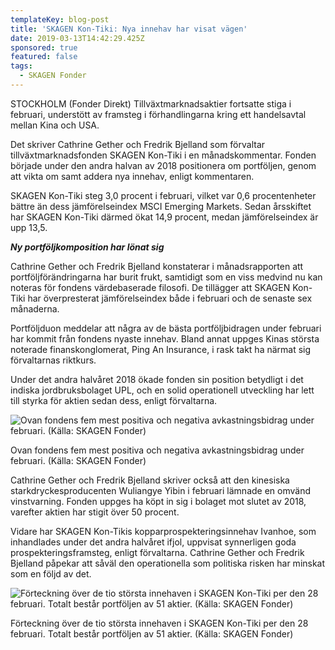 ```yaml
---
templateKey: blog-post
title: 'SKAGEN Kon-Tiki: Nya innehav har visat vägen'
date: 2019-03-13T14:42:29.425Z
sponsored: true
featured: false
tags:
  - SKAGEN Fonder
---
```

STOCKHOLM (Fonder Direkt) Tillväxtmarknadsaktier fortsatte stiga i februari, understött av framsteg i förhandlingarna kring ett handelsavtal mellan Kina och USA.



Det skriver Cathrine Gether och Fredrik Bjelland som förvaltar tillväxtmarknadsfonden SKAGEN Kon-Tiki i en månadskommentar. Fonden började under den andra halvan av 2018 positionera om portföljen, genom att vikta om samt addera nya innehav, enligt kommentaren.



SKAGEN Kon-Tiki steg 3,0 procent i februari, vilket var 0,6 procentenheter bättre än dess jämförelseindex MSCI Emerging Markets. Sedan årsskiftet har SKAGEN Kon-Tiki därmed ökat 14,9 procent, medan jämförelseindex är upp 13,5.



**_Ny portföljkomposition har lönat sig_**



Cathrine Gether och Fredrik Bjelland konstaterar i månadsrapporten att portföljförändringarna har burit frukt, samtidigt som en viss medvind nu kan noteras för fondens värdebaserade filosofi. De tillägger att SKAGEN Kon-Tiki har överpresterat jämförelseindex både i februari och de senaste sex månaderna.



Portföljduon meddelar att några av de bästa portföljbidragen under februari har kommit från fondens nyaste innehav. Bland annat uppges Kinas största noterade finanskonglomerat, Ping An Insurance, i rask takt ha närmat sig förvaltarnas riktkurs.



Under det andra halvåret 2018 ökade fonden sin position betydligt i det indiska jordbruksbolaget UPL, och en solid operationell utveckling har lett till styrka för aktien sedan dess, enligt förvaltarna.

![Ovan fondens fem mest positiva och negativa avkastningsbidrag under februari. (Källa: SKAGEN Fonder)](/img/skagen13mar3.png)

<span class="image-caption">Ovan fondens fem mest positiva och negativa avkastningsbidrag under februari. (Källa: SKAGEN Fonder)</span>

Cathrine Gether och Fredrik Bjelland skriver också att den kinesiska starkdryckesproducenten Wuliangye Yibin i februari lämnade en omvänd vinstvarning. Fonden uppges ha köpt in sig i bolaget mot slutet av 2018, varefter aktien har stigit över 50 procent.



Vidare har SKAGEN Kon-Tikis kopparprospekteringsinnehav Ivanhoe, som inhandlades under det andra halvåret ifjol, uppvisat synnerligen goda prospekteringsframsteg, enligt förvaltarna. Cathrine Gether och Fredrik Bjelland påpekar att såväl den operationella som politiska risken har minskat som en följd av det.

![Förteckning över de tio största innehaven i SKAGEN Kon-Tiki per den 28 februari. Totalt består portföljen av 51 aktier. (Källa: SKAGEN Fonder)](/img/skagen13mar4.png)

<span class="image-caption">Förteckning över de tio största innehaven i SKAGEN Kon-Tiki per den 28 februari. Totalt består portföljen av 51 aktier. (Källa: SKAGEN Fonder)</span>
